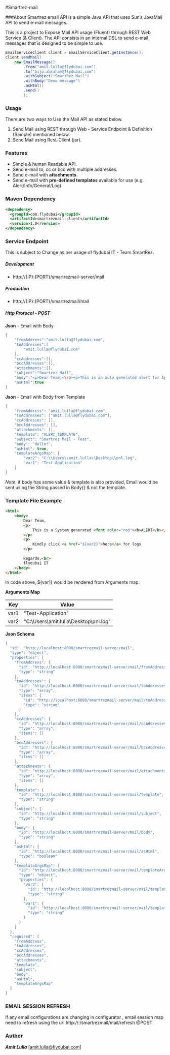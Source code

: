 #Smartrez-mail

###About
Smartrez email API is a simple Java API that uses Sun’s JavaMail API to send e-mail messages.

This is a project to Expose Mail API usage (Fluent) through REST Web Service (& Client). The API consists in an internal DSL to send e-mail messages that is designed to be simple to use.

```java
EmailServiceClient client = EmailServiceClient.getInstance();
client.sendMail(
	new EmailMessage()
	    .from("amit.lulla@flydubai.com")
	    .to("biju.abraham@flydubai.com")
	    .withSubject("SmartRez Mail")
	    .withBody("Demo message")
	    .asHtml()
	    .send()
	    );
```
### Usage

There are two ways to Use the Mail API as stated below.
 1. Send Mail using REST through Web - Service Endpoint & Definition (Sample) mentioned below.
 2. Send Mail using Rest-Client (jar).

### Features
-   Simple & human Readable API.
-   Send e-mail to, cc or bcc with multiple addresses.
-   Send e-mail with **attachments**.
-   Send e-mail with **pre-defined templates** available for use (e.g. Alert/Info/General/Log)

### Maven Dependency
```xml
<dependency>
  <groupId>com.flydubai</groupId>
  <artifactId>smartrezmail-client</artifactId>
  <version>1.0</version>
</dependency>
```

### Service Endpoint

This is subject to Change as per usage of flydubai IT - Team SmartRez.

##### Development
*   http://{IP}:{PORT}/smartrezmail-server/mail

##### Production
*   http://{IP}:{PORT}/smartrezmail/mail

##### Http Protocol - **POST**
**Json** - Email with Body
```java
{  
    "fromAddress":"amit.lulla@flydubai.com",
    "toAddresses":[  
        "amit.lulla@flydubai.com"
    ],
    "ccAddresses":[],
    "bccAddresses":[],
    "attachments":[],
    "subject":"Smartrez Mail",
    "body":"<p>Dear Team,<\/p><p>This is an auto generated alert for Application {app}.<\/p><p>Click <ahref='path_to_file'>here<\/a> to view the logs<\/p><p>Regards,<\/p><p>flydubai IT (SmartRez)<\/p>",
    "asHtml":true
}
```

**Json** - Email with Body from Template
```java
{
	"fromAddress": "amit.lulla@flydubai.com",
	"toAddresses": ["amit.lulla@flydubai.com"],
	"ccAddresses": [],
	"bccAddresses": [],
	"attachments": [],
	"template": "ALERT_TEMPLATE",
	"subject": "Smartrez Mail - Test",
	"body": "Hello!",
	"asHtml": true,
	"templateArgsMap": {
		"var2": "C:\\Users\\amit.lulla\\Desktop\\pnl.log",
		"var1": "Test-Application"
	}
}
```
_Note_: if body has some value & template is also provided, Email would be sent using the String passed in Body{} & not the template.

### Template File Example
```html
<html>
    <body>
        Dear Team,
        <p>
            This is a System generated <font color="red"><b>ALERT</b></font> for application <font color="red">${var1}</font>
        </p>
        <p>
			Kindly click <a href="${var2}">here</a> for logs
		</p>
		
		Regards,<br>
		flydubai IT
    </body>
</html>
```
In code above, ${var1} would be rendered from Arguments map.

**Arguments Map**

| Key        	| Value						|
| ------------- | -------------					|
| var1		| "Test-Application" 				|
| var2		| "C:\\Users\\amit.lulla\\Desktop\\pnl.log"	|

**Json Schema**
```java
{
  "id": "http://localhost:8080/smartrezmail-server/mail",
  "type": "object",
  "properties": {
    "fromAddress": {
      "id": "http://localhost:8080/smartrezmail-server/mail/fromAddress",
      "type": "string"
    },
    "toAddresses": {
      "id": "http://localhost:8080/smartrezmail-server/mail/toAddresses",
      "type": "array",
      "items": {
        "id": "http://localhost:8080/smartrezmail-server/mail/toAddresses/0",
        "type": "string"
      }
    },
    "ccAddresses": {
      "id": "http://localhost:8080/smartrezmail-server/mail/ccAddresses",
      "type": "array",
      "items": []
    },
    "bccAddresses": {
      "id": "http://localhost:8080/smartrezmail-server/mail/bccAddresses",
      "type": "array",
      "items": []
    },
    "attachments": {
      "id": "http://localhost:8080/smartrezmail-server/mail/attachments",
      "type": "array",
      "items": []
    },
    "template": {
      "id": "http://localhost:8080/smartrezmail-server/mail/template",
      "type": "string"
    },
    "subject": {
      "id": "http://localhost:8080/smartrezmail-server/mail/subject",
      "type": "string"
    },
    "body": {
      "id": "http://localhost:8080/smartrezmail-server/mail/body",
      "type": "string"
    },
    "asHtml": {
      "id": "http://localhost:8080/smartrezmail-server/mail/asHtml",
      "type": "boolean"
    },
    "templateArgsMap": {
      "id": "http://localhost:8080/smartrezmail-server/mail/templateArgsMap",
      "type": "object",
      "properties": {
        "var2": {
          "id": "http://localhost:8080/smartrezmail-server/mail/templateArgsMap/var2",
          "type": "string"
        },
        "var1": {
          "id": "http://localhost:8080/smartrezmail-server/mail/templateArgsMap/var1",
          "type": "string"
        }
      }
    }
  },
  "required": [
    "fromAddress",
    "toAddresses",
    "ccAddresses",
    "bccAddresses",
    "attachments",
    "template",
    "subject",
    "body",
    "asHtml",
    "templateArgsMap"
  ]
}
```
### EMAIL SESSION REFRESH

If any email configurations are changing in configurator , email session map need to refresh using the url
http://<IP>:<port>/smartrezmail/mail/refresh
@POST

### Author
**_Amit Lulla_** [amit.lulla@flydubai.com]
